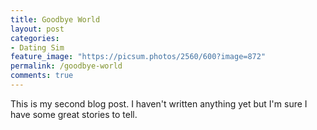 ```yaml
---
title: Goodbye World
layout: post
categories:
- Dating Sim
feature_image: "https://picsum.photos/2560/600?image=872"
permalink: /goodbye-world
comments: true
---
```


This is my second blog post. I haven't written anything yet but I'm sure I have some great stories to tell.
